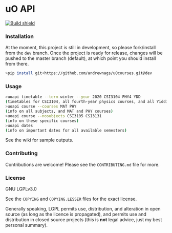 # uO API

[![Build shield](https://img.shields.io/github/workflow/status/andrewnags/uoapi/build)](https://github.com/andrewnags/uoapi/actions?query=workflow%3Abuild)

### Installation

At the moment, this project is still in development,
so please fork/install from the `dev` branch.
Once the project is ready for release,
changes will be pushed to the master branch (default),
at which point you should install from there.
```bash
>pip install git+https://github.com/andrewnags/uOcourses.git@dev
```

### Usage

```bash
>uoapi timetable --term winter --year 2020 CSI3104 PHY4 YDD
(timetables for CSI3104, all fourth-year physics courses, and all Yiddish courses)
>uoapi course --courses MAT PHY
(info on all subjects, and MAT and PHY courses)
>uoapi course --nosubjects CSI3105 CSI3131
(info on these specific courses)
>uoapi dates
(info on important dates for all available semesters)
```

See the wiki for sample outputs.

### Contributing

Contributions are welcome! Please see the `CONTRIBUTING.md` file for more.

### License

GNU LGPLv3.0

See the `COPYING` and `COPYING.LESSER` files for the exact license.

Generally speaking, LGPL permits use, distribution, and alteration in open source (as long as the licence is propagated),
and permits use and distribution in closed source projects
(this is **not** legal advice, just my best personal summary).
